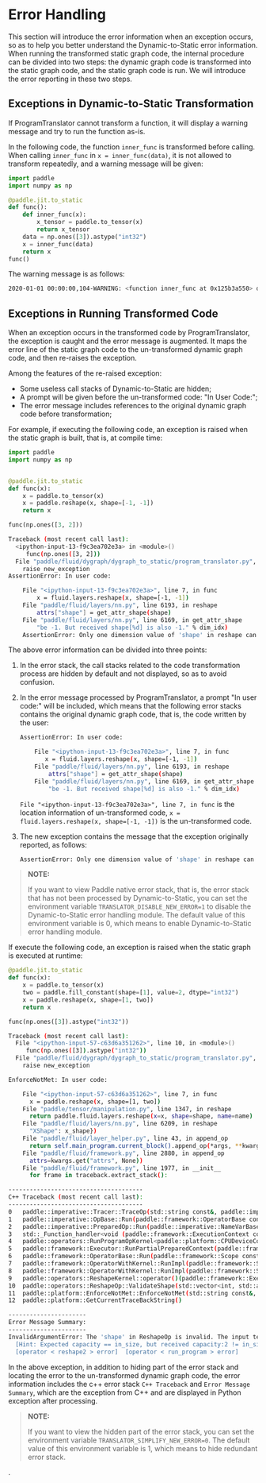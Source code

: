 # Error Handling

This section will introduce the error information when an exception occurs, so as to help you better understand the Dynamic-to-Static error information.
When running the transformed static graph code, the internal procedure can be divided into two steps: the dynamic graph code is transformed into the static graph code, and the static graph code is run. We will introduce the error reporting in these two steps.

## Exceptions in Dynamic-to-Static Transformation

If ProgramTranslator cannot transform a function, it will display a warning message and try to run the function as-is.

In the following code, the function `inner_func` is transformed before calling. When calling `inner_func` in `x = inner_func(data)`, it is not allowed to transform repeatedly, and a warning message will be given:

```python
import paddle
import numpy as np

@paddle.jit.to_static
def func():
    def inner_func(x):
        x_tensor = paddle.to_tensor(x)
        return x_tensor
    data = np.ones([3]).astype("int32")
    x = inner_func(data)
    return x
func()
```

The warning message is as follows:
```bash
2020-01-01 00:00:00,104-WARNING: <function inner_func at 0x125b3a550> doesn't have to be transformed to static function because it has been transformed before, it will be run as-is.
```
## Exceptions in Running Transformed Code

When an exception occurs in the transformed code by ProgramTranslator, the exception is caught and the error message is augmented. It maps the error line of the static graph code to the un-transformed dynamic graph code, and then re-raises the exception.

Among the features of the re-raised exception:

- Some useless call stacks of Dynamic-to-Static are hidden;
- A prompt will be given before the un-transformed code: "In User Code:";
- The error message includes references to the original dynamic graph code before transformation;

For example, if executing the following code, an exception is raised when the static graph is built, that is, at compile time:

```python
import paddle
import numpy as np


@paddle.jit.to_static
def func(x):
    x = paddle.to_tensor(x)
    x = paddle.reshape(x, shape=[-1, -1])
    return x

func(np.ones([3, 2]))
```

```bash
Traceback (most recent call last):
  <ipython-input-13-f9c3ea702e3a> in <module>()
     func(np.ones([3, 2]))
  File "paddle/fluid/dygraph/dygraph_to_static/program_translator.py", line 332, in __call__
    raise new_exception
AssertionError: In user code:

    File "<ipython-input-13-f9c3ea702e3a>", line 7, in func
        x = fluid.layers.reshape(x, shape=[-1, -1])
    File "paddle/fluid/layers/nn.py", line 6193, in reshape
        attrs["shape"] = get_attr_shape(shape)
    File "paddle/fluid/layers/nn.py", line 6169, in get_attr_shape
        "be -1. But received shape[%d] is also -1." % dim_idx)
    AssertionError: Only one dimension value of 'shape' in reshape can be -1. But received shape[1] is also -1.
```

The above error information can be divided into three points:

1. In the error stack, the call stacks related to the code transformation process are hidden by default and not displayed, so as to avoid confusion.

2. In the error message processed by ProgramTranslator, a prompt "In user code:" will be included, which means that the following error stacks contains the original dynamic graph code, that is, the code written by the user:

    ```bash
    AssertionError: In user code:

        File "<ipython-input-13-f9c3ea702e3a>", line 7, in func
           x = fluid.layers.reshape(x, shape=[-1, -1])
        File "paddle/fluid/layers/nn.py", line 6193, in reshape
            attrs["shape"] = get_attr_shape(shape)
        File "paddle/fluid/layers/nn.py", line 6169, in get_attr_shape
            "be -1. But received shape[%d] is also -1." % dim_idx)
    ```
    `File "<ipython-input-13-f9c3ea702e3a>", line 7, in func` is the location information of un-transformed code, `x = fluid.layers.reshape(x, shape=[-1, -1])` is the un-transformed code.

3. The new exception contains the message that the exception originally reported, as follows:  
    ```bash
    AssertionError: Only one dimension value of 'shape' in reshape can be -1. But received shape[1] is also -1.
    ```  

> **NOTE:**
>
> If you want to view Paddle native error stack, that is, the error stack that has not been processed by Dynamic-to-Static, you can set the environment variable ``TRANSLATOR_DISABLE_NEW_ERROR=1`` to disable the Dynamic-to-Static error handling module. The default value of this environment variable is 0, which means to enable Dynamic-to-Static error handling module.

If execute the following code, an exception is raised when the static graph is executed at runtime:

```Python
@paddle.jit.to_static
def func(x):
    x = paddle.to_tensor(x)
    two = paddle.fill_constant(shape=[1], value=2, dtype="int32")
    x = paddle.reshape(x, shape=[1, two])
    return x

func(np.ones([3]).astype("int32"))
```

```bash
Traceback (most recent call last):
  File "<ipython-input-57-c63d6a351262>", line 10, in <module>()
     func(np.ones([3]).astype("int32"))
  File "paddle/fluid/dygraph/dygraph_to_static/program_translator.py", line 332, in __call__
    raise new_exception

EnforceNotMet: In user code:

    File "<ipython-input-57-c63d6a351262>", line 7, in func
      x = paddle.reshape(x, shape=[1, two])
    File "paddle/tensor/manipulation.py", line 1347, in reshape
      return paddle.fluid.layers.reshape(x=x, shape=shape, name=name)
    File "paddle/fluid/layers/nn.py", line 6209, in reshape
      "XShape": x_shape})
    File "paddle/fluid/layer_helper.py", line 43, in append_op
      return self.main_program.current_block().append_op(*args, **kwargs)
    File "paddle/fluid/framework.py", line 2880, in append_op
      attrs=kwargs.get("attrs", None))
    File "paddle/fluid/framework.py", line 1977, in __init__
      for frame in traceback.extract_stack():

--------------------------------------
C++ Traceback (most recent call last):
--------------------------------------
0   paddle::imperative::Tracer::TraceOp(std::string const&, paddle::imperative::NameVarBaseMap const&, paddle::imperative::NameVarBaseMap const&, paddle::framework::AttributeMap, paddle::platform::Place const&, bool)
1   paddle::imperative::OpBase::Run(paddle::framework::OperatorBase const&, paddle::imperative::NameVarBaseMap const&, paddle::imperative::NameVarBaseMap const&, paddle::framework::AttributeMap const&, paddle::platform::Place const&)
2   paddle::imperative::PreparedOp::Run(paddle::imperative::NameVarBaseMap const&, paddle::imperative::NameVarBaseMap const&, paddle::framework::AttributeMap const&)
3   std::_Function_handler<void (paddle::framework::ExecutionContext const&), paddle::framework::OpKernelRegistrarFunctor<paddle::platform::CPUPlace, false, 0ul, paddle::operators::RunProgramOpKernel<paddle::platform::CPUDeviceContext, float> >::operator()(char const*, char const*, int) const::{lambda(paddle::framework::ExecutionContext const&)#1}>::_M_invoke(std::_Any_data const&, paddle::framework::ExecutionContext const&)
4   paddle::operators::RunProgramOpKernel<paddle::platform::CPUDeviceContext, float>::Compute(paddle::framework::ExecutionContext const&) const
5   paddle::framework::Executor::RunPartialPreparedContext(paddle::framework::ExecutorPrepareContext*, paddle::framework::Scope*, long, long, bool, bool, bool)
6   paddle::framework::OperatorBase::Run(paddle::framework::Scope const&, paddle::platform::Place const&)
7   paddle::framework::OperatorWithKernel::RunImpl(paddle::framework::Scope const&, paddle::platform::Place const&) const
8   paddle::framework::OperatorWithKernel::RunImpl(paddle::framework::Scope const&, paddle::platform::Place const&, paddle::framework::RuntimeContext*) const
9   paddle::operators::ReshapeKernel::operator()(paddle::framework::ExecutionContext const&) const
10  paddle::operators::ReshapeOp::ValidateShape(std::vector<int, std::allocator<int> >, paddle::framework::DDim const&)
11  paddle::platform::EnforceNotMet::EnforceNotMet(std::string const&, char const*, int)
12  paddle::platform::GetCurrentTraceBackString()

----------------------
Error Message Summary:
----------------------
InvalidArgumentError: The 'shape' in ReshapeOp is invalid. The input tensor X'size must be equal to the capacity of 'shape'. But received X's shape = [3], X's size = 3, 'shape' is [1, 2], the capacity of 'shape' is 2.
  [Hint: Expected capacity == in_size, but received capacity:2 != in_size:3.] (at /paddle/paddle/fluid/operators/reshape_op.cc:206)
  [operator < reshape2 > error]  [operator < run_program > error]
```

In the above exception, in addition to hiding part of the error stack and locating the error to the un-transformed dynamic graph code, the error information includes the c++ error stack `C++ Traceback` and `Error Message Summary`, which are the exception from C++ and are displayed in Python exception after processing.

> **NOTE:**
>
> If you want to view the hidden part of the error stack, you can set the environment variable ``TRANSLATOR_SIMPLIFY_NEW_ERROR=0``. The default value of this environment variable is 1, which means to hide redundant error stack.

.
